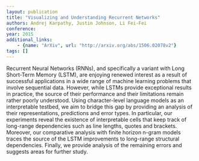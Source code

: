 ```yaml
---
layout: publication
title: "Visualizing and Understanding Recurrent Networks"
authors: Andrej Karpathy, Justin Johnson, Li Fei-Fei
conference: 
year: 2015
additional_links: 
    - {name: "ArXiv", url: "http://arxiv.org/abs/1506.02078v2"}
tags: []
---
```

Recurrent Neural Networks (RNNs), and specifically a variant with Long
Short-Term Memory (LSTM), are enjoying renewed interest as a result of
successful applications in a wide range of machine learning problems that
involve sequential data. However, while LSTMs provide exceptional results in
practice, the source of their performance and their limitations remain rather
poorly understood. Using character-level language models as an interpretable
testbed, we aim to bridge this gap by providing an analysis of their
representations, predictions and error types. In particular, our experiments
reveal the existence of interpretable cells that keep track of long-range
dependencies such as line lengths, quotes and brackets. Moreover, our
comparative analysis with finite horizon n-gram models traces the source of the
LSTM improvements to long-range structural dependencies. Finally, we provide
analysis of the remaining errors and suggests areas for further study.